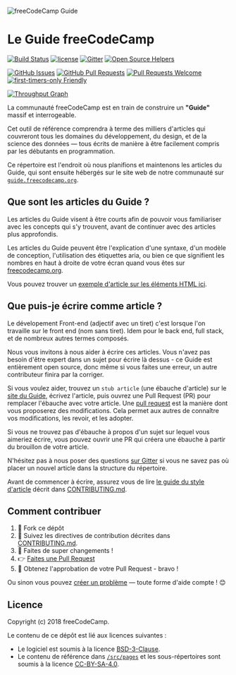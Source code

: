 ![freeCodeCamp Guide](https://s3.amazonaws.com/freecodecamp/wide-social-banner.png)

# Le Guide freeCodeCamp

[![Build Status](https://img.shields.io/travis/freeCodeCamp/guide/master.svg?style=flat-square)](https://travis-ci.org/freeCodeCamp/guide) [![license](https://img.shields.io/badge/license-BSD--3--Clause-lightgrey.svg?style=flat-square)](https://opensource.org/licenses/BSD-3-Clause)  [![Gitter](https://img.shields.io/gitter/room/freeCodeCamp/Contributors.svg?style=flat-square)](https://gitter.im/freeCodeCamp/Contributors)
[![Open Source Helpers](https://www.codetriage.com/freecodecamp/guide/badges/users.svg)](https://www.codetriage.com/freecodecamp/guide)

[![GitHub Issues](https://img.shields.io/github/issues/freeCodeCamp/guide.svg?style=flat-square)](https://github.com/freeCodeCamp/guide/issues) [![GitHub Pull Requests](https://img.shields.io/github/issues-pr/freeCodeCamp/guide.svg?style=flat-square)](https://github.com/freeCodeCamp/guide/pulls) [![Pull Requests Welcome](https://img.shields.io/badge/PRs-welcome-brightgreen.svg?style=flat-square)](http://makeapullrequest.com)
[![first-timers-only Friendly](https://img.shields.io/badge/first--timers--only-friendly-blue.svg?style=flat-square)](http://www.firsttimersonly.com/)

[![Throughput Graph](https://graphs.waffle.io/freeCodeCamp/guide/throughput.svg)](https://waffle.io/freeCodeCamp/guide/metrics)

La communauté freeCodeCamp est en train de construire un **"Guide"** massif et interrogeable.

Cet outil de référence comprendra à terme des milliers d'articles qui couvreront tous les domaines du développement, du design, et de la science des données — tous écrits de manière à être facilement compris par les débutants en programmation.

Ce répertoire est l'endroit où nous planifions et maintenons les articles du Guide, qui sont ensuite hébergés sur le site web de notre communauté sur [`guide.freecodecamp.org`](https://guide.freecodecamp.org).

## Que sont les articles du Guide ?

Les articles du Guide visent à être courts afin de pouvoir vous familiariser avec les concepts qui s'y trouvent, avant de continuer avec des articles plus approfondis. 

Les articles du Guide peuvent être l'explication d'une syntaxe, d'un modèle de conception, l'utilisation des étiquettes aria, ou bien ce que signifient les nombres en haut à droite de votre écran quand vous êtes sur [freecodecamp.org](https://freecodecamp.org).

Vous pouvez trouver un [exemple d'article sur les éléments HTML ici](./src/pages/html/elements/index.md).

## Que puis-je écrire comme article ?

Le dévelopement Front-end (adjectif avec un tiret) c'est lorsque l'on travaille sur le front end (nom sans tiret). Idem pour le back end, full stack, et de nombreux autres termes composés.

Nous vous invitons à nous aider à écrire ces articles. Vous n'avez pas besoin d'être expert dans un sujet pour écrire là dessus - ce Guide est entièrement open source, donc même si vous faites une erreur, un autre contributeur finira par la corriger.

Si vous voulez aider, trouvez un `stub article` (une ébauche d'article) sur le [site du Guide](https://guide.freecodecamp.org/), écrivez l'article, puis ouvrez une Pull Request (PR) pour remplacer l'ébauche avec votre article. Une [pull request](https://help.github.com/articles/about-pull-requests/) est la manière dont vous proposerez des modifications. Cela permet aux autres de connaître vos modifications, les revoir, et les adopter.

Si vous ne trouvez pas d'ébauche à propos d'un sujet sur lequel vous aimeriez écrire, vous pouvez ouvrir une PR qui créera une ébauche à partir du brouillon de votre article.

N'hésitez pas à nous poser des questions [sur Gitter](https://gitter.im/freeCodeCamp/Contributors) si vous ne savez pas où placer un nouvel article dans la structure du répertoire.

Avant de commencer à écrire, assurez vous de lire [le guide du style d'article](https://github.com/freeCodeCamp/guide/blob/master/CONTRIBUTING.md#article-style-guide) décrit dans [CONTRIBUTING.md](CONTRIBUTING.md). 

## Comment contribuer

1. 🍴 Fork ce dépôt
2. 👀️ Suivez les directives de contribution décrites dans [CONTRIBUTING.md](CONTRIBUTING.md).
3. 🔧 Faites de super changements !
4. 👉 [Faites une Pull Request](https://github.com/freeCodeCamp/guide/compare)
5. 🎉 Obtenez l'approbation de votre Pull Request - bravo !

Ou sinon vous pouvez [créer un problème](https://github.com/freeCodeCamp/guide/issues) — toute forme d'aide compte ! 😊

## Licence

Copyright (c) 2018 freeCodeCamp.

Le contenu de ce dépôt est lié aux licences suivantes :
- Le logiciel est soumis à la licence [BSD-3-Clause](./LICENSE.md).
- Le contenu de référence dans [`/src/pages`](/src/pages) et les sous-répertoires sont soumis à la licence [CC-BY-SA-4.0](./src/pages/LICENSE.md).
